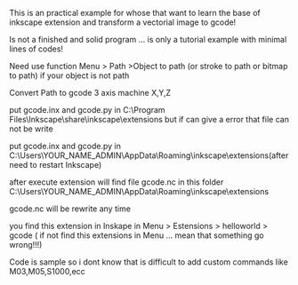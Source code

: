 This is an practical example for whose that want to learn the base of inkscape extension and transform a vectorial image to gcode!

Is not a finished and solid program ... is only a tutorial example with minimal lines of codes!

Need use function Menu > Path >Object to path (or stroke to path or bitmap to path) if your object is not path

Convert Path to gcode 3 axis machine X,Y,Z

put gcode.inx and gcode.py in C:\Program Files\Inkscape\share\inkscape\extensions but if can give a error that file can not be write

put gcode.inx and gcode.py in C:\Users\YOUR_NAME_ADMIN\AppData\Roaming\inkscape\extensions(after need to restart Inkscape)

after execute extension will find file gcode.nc in this folder C:\Users\YOUR_NAME_ADMIN\AppData\Roaming\inkscape\extensions

gcode.nc will be rewrite any time

you find this extension in Inskape in Menu > Estensions > helloworld > gcode ( if not find this extensions in Menu ... mean that something go wrong!!!)

Code is sample so i dont know that is difficult to add custom commands like M03,M05,S1000,ecc

